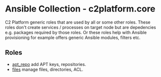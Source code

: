 # Ansible Collection - c2platform.core

C2 Platform generic roles that are used by all or some other roles. These roles don't create services / processes on target node but are depedencies e.g. packages required by those roles. Or these roles help with Ansible provisioning for example offers generic Ansible modules, filters etc. 

## Roles

* [apt_repo](./roles/apt_repo) add APT keys, repositories.
* [files](./roles/files) manage files, directories, ACL.
